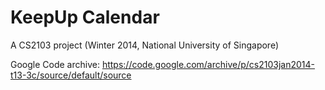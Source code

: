 KeepUp Calendar
===============

A CS2103 project (Winter 2014, National University of Singapore)

Google Code archive: https://code.google.com/archive/p/cs2103jan2014-t13-3c/source/default/source
